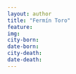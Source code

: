```yaml
---
layout: author
title: "Fermín Toro"
feature: 
img:
city-born: 
date-born: 
city-death: 
date-death:
---
```

